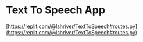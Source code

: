 # Text To Speech App
[https://replit.com/@lshriver/TextToSpeech#routes.py](https://replit.com/@lshriver/TextToSpeech#routes.py)
